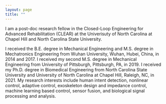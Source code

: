```yaml
---
layout: page
title: ""
---
```


I am a post-doc research fellow in the Closed-Loop Engineering for Advanced Rehabilitation (CLEAR) at the Univerisuty of North Carolina at Chapel Hill and North Carolina State University. 

I received the B.E. degree in Mechanical Engineering and M.S. degree in Mechatronics Engineering from Wuhan University, Wuhan, Hubei, China, in 2014 and 2017. I received my second M.S. degree in Mechanical Engineering from University of Pittsburgh, Pittsburgh, PA, in 2019. I received my Ph.D. degree in Biomedical Engineering from North Carolina State University and University of North Carolina at Chapel Hill, Raleigh, NC, in 2021. My research interests include human intent detection, nonlinear control, adaptive control, exoskeleton design and impedance control, machine learning based control, sensor fusion, and biological signal processing and analysis. 
